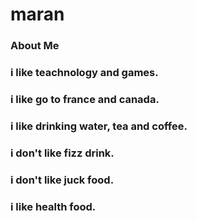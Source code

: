 # maran

### About Me

### i like teachnology and games.

### i like go to france and canada.

### i like drinking water, tea and coffee.

### i don't like fizz drink.

### i don't like juck food.

### i like health food. 
